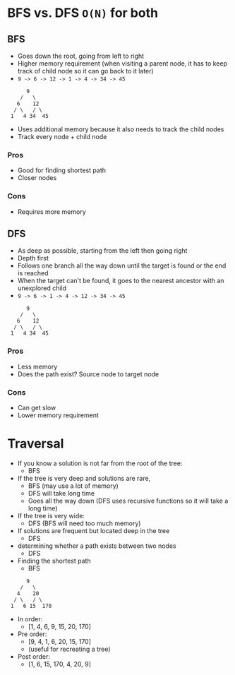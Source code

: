 # BFS vs. DFS `O(N)` for both

## BFS
- Goes down the root, going from left to right
- Higher memory requirement (when visiting a parent node, it has to keep track of child node so it can go back to it later)
- ``9 -> 6 -> 12 -> 1 -> 4 -> 34 -> 45``
```
      9
    /   \
   6    12
  / \   / \
 1   4 34  45
```
- Uses additional memory because it also needs to track the child nodes 
- Track every node + child node
### Pros 
- Good for finding shortest path
- Closer nodes
### Cons
- Requires more memory

## DFS
- As deep as possible, starting from the left then going right
- Depth first
- Follows one branch all the way down until the target is found or the end is reached
- When the target can't be found, it goes to the nearest ancestor with an unexplored child
- ``9 -> 6 -> 1 -> 4 -> 12 -> 34 -> 45``
```
      9
    /   \
   6    12
  / \   / \
 1   4 34  45
```
### Pros 
- Less memory
- Does the path exist? Source node to target node
### Cons
- Can get slow
- Lower memory requirement

# Traversal
- If you know a solution is not far from the root of the tree:
  - BFS
- If the tree is very deep and solutions are rare, 
  - BFS (may use a lot of memory)
  - DFS will take long time
  - Goes all the way down (DFS uses recursive functions so it will take a long time)
- If the tree is very wide:
  - DFS (BFS will need too much memory)
- If solutions are frequent but located deep in the tree
  - DFS
- determining whether a path exists between two nodes
  - DFS
- Finding the shortest path
  - BFS

```
      9
    /   \
   4    20
  / \   / \
 1   6 15  170
```
- In order: 
  - [1, 4, 6, 9, 15, 20, 170]
- Pre order: 
  - [9, 4, 1, 6, 20, 15, 170] 
  - (useful for recreating a tree)
- Post order: 
  - [1, 6, 15, 170, 4, 20, 9]